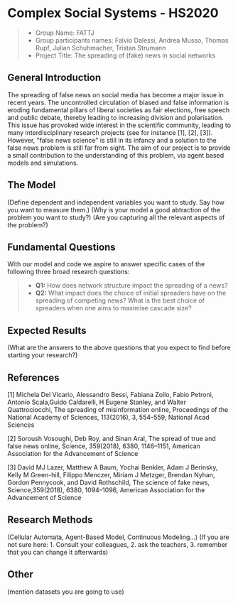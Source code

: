 # Complex Social Systems - HS2020

> * Group Name: FATTJ
> * Group participants names: Falvio Dalessi, Andrea Musso, Thomas Rupf, Julian Schuhmacher, Tristan Strumann
> * Project Title: The spreading of (fake) news in social networks

## General Introduction
The spreading of false news on social media has become a major issue in recent years. The uncontrolled circulation of biased and false information is eroding fundamental pillars of liberal societies as fair elections, free speech and public debate, thereby leading to increasing division and polarisation. This issue has provoked wide interest in the scientific community, leading to many interdisciplinary research projects (see for instance [1], [2], [3]). However, "false news science" is still in its infancy and a solution to the false news problem is still far from sight. The aim of our project is to provide a small contribution to the understanding of this problem, via agent based models and simulations.

## The Model

(Define dependent and independent variables you want to study. Say how you want to measure them.) (Why is your model a good abtraction of the problem you want to study?) (Are you capturing all the relevant aspects of the problem?)


## Fundamental Questions

With our model and code we aspire to answer specific cases of the following three broad research questions:
> * **Q1:** How does network structure impact the spreading of a news?
> * **Q2:** What impact does the choice of initial spreaders have on the spreading of competing news? What is the best choice of spreaders when one aims to maximise cascade size?

## Expected Results

(What are the answers to the above questions that you expect to find before starting your research?)


## References 

[1]  Michela Del Vicario, Alessandro Bessi, Fabiana Zollo, Fabio Petroni, Antonio Scala,Guido Caldarelli, H Eugene Stanley, and Walter Quattrociocchi, The  spreading of misinformation online, Proceedings of the National Academy of Sciences, 113(2016), 3, 554–559, National Acad Sciences

[2]  Soroush Vosoughi, Deb Roy, and Sinan Aral, The spread of true and false news online, Science, 359(2018), 6380, 1146–1151, American Association for the Advancement of Science

[3]  David MJ Lazer, Matthew A Baum, Yochai Benkler, Adam J Berinsky, Kelly M Green-hill,  Filippo  Menczer,  Miriam  J  Metzger,  Brendan  Nyhan, Gordon  Pennycook, and David Rothschild, The science of fake news, Science,359(2018), 6380, 1094–1096, American Association for the Advancement of Science

## Research Methods

(Cellular Automata, Agent-Based Model, Continuous Modeling...) (If you are not sure here: 1. Consult your colleagues, 2. ask the teachers, 3. remember that you can change it afterwards)


## Other

(mention datasets you are going to use)
